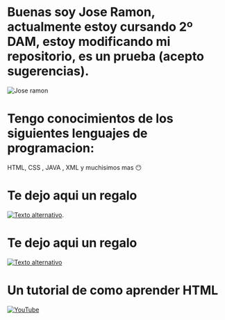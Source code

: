  # Buenas soy Jose Ramon, actualmente estoy cursando 2º DAM, estoy modificando mi repositorio, es un prueba (acepto sugerencias).

![Jose ramon](https://github.com/user-attachments/assets/99fa2ab0-e272-4b6d-8d06-70a81738d384)
# Tengo conocimientos de los siguientes lenguajes de programacion:
HTML, CSS , JAVA , XML y muchisimos mas 😶

# Te dejo aqui un regalo 
[![Texto alternativo](https://github.com/user-attachments/assets/9c8d51a0-8320-41c6-9e58-1b3954d24edc)](https://massgrave.dev/).

# Te dejo aqui un regalo 
[![Texto alternativo](https://github.com/user-attachments/assets/9c8d51a0-8320-41c6-9e58-1b3954d24edc)](https://massgrave.dev/)

# Un tutorial de como aprender HTML

[![YouTube](![HTML](https://github.com/user-attachments/assets/f0f5c17d-962a-47f7-9ed5-dd3eaa071311)
)](https://youtu.be/gra-sIV1n4U?si=STuNXG0RZ1MxSHSo)
